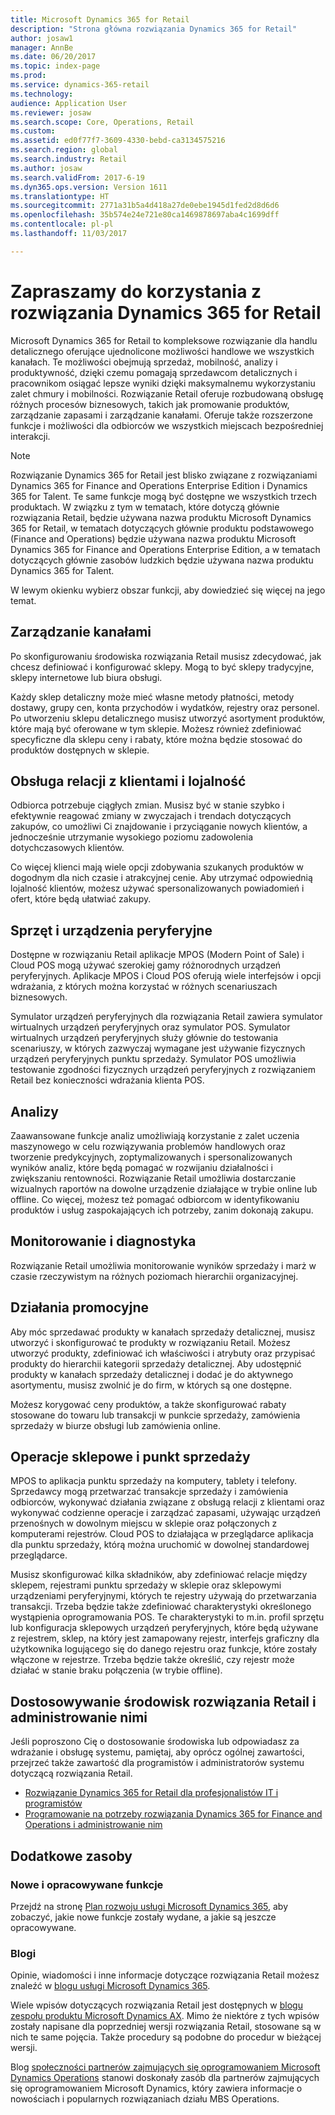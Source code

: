 ```yaml
---
title: Microsoft Dynamics 365 for Retail
description: "Strona główna rozwiązania Dynamics 365 for Retail"
author: josaw1
manager: AnnBe
ms.date: 06/20/2017
ms.topic: index-page
ms.prod: 
ms.service: dynamics-365-retail
ms.technology: 
audience: Application User
ms.reviewer: josaw
ms.search.scope: Core, Operations, Retail
ms.custom: 
ms.assetid: ed0f77f7-3609-4330-bebd-ca3134575216
ms.search.region: global
ms.search.industry: Retail
ms.author: josaw
ms.search.validFrom: 2017-6-19
ms.dyn365.ops.version: Version 1611
ms.translationtype: HT
ms.sourcegitcommit: 2771a31b5a4d418a27de0ebe1945d1fed2d8d6d6
ms.openlocfilehash: 35b574e24e721e80ca1469878697aba4c1699dff
ms.contentlocale: pl-pl
ms.lasthandoff: 11/03/2017

---
```


# <a name="welcome-to-dynamics-365-for-retail"></a>Zapraszamy do korzystania z rozwiązania Dynamics 365 for Retail

Microsoft Dynamics 365 for Retail to kompleksowe rozwiązanie dla handlu detalicznego oferujące ujednolicone możliwości handlowe we wszystkich kanałach. Te możliwości obejmują sprzedaż, mobilność, analizy i produktywność, dzięki czemu pomagają sprzedawcom detalicznych i pracownikom osiągać lepsze wyniki dzięki maksymalnemu wykorzystaniu zalet chmury i mobilności. Rozwiązanie Retail oferuje rozbudowaną obsługę różnych procesów biznesowych, takich jak promowanie produktów, zarządzanie zapasami i zarządzanie kanałami. Oferuje także rozszerzone funkcje i możliwości dla odbiorców we wszystkich miejscach bezpośredniej interakcji.

> [!NOTE] 
> Rozwiązanie Dynamics 365 for Retail jest blisko związane z rozwiązaniami Dynamics 365 for Finance and Operations Enterprise Edition i Dynamics 365 for Talent. Te same funkcje mogą być dostępne we wszystkich trzech produktach. W związku z tym w tematach, które dotyczą głównie rozwiązania Retail, będzie używana nazwa produktu Microsoft Dynamics 365 for Retail, w tematach dotyczących głównie produktu podstawowego (Finance and Operations) będzie używana nazwa produktu Microsoft Dynamics 365 for Finance and Operations Enterprise Edition, a w tematach dotyczących głównie zasobów ludzkich będzie używana nazwa produktu Dynamics 365 for Talent. 

W lewym okienku wybierz obszar funkcji, aby dowiedzieć się więcej na jego temat.

## <a name="channel-management"></a>Zarządzanie kanałami
Po skonfigurowaniu środowiska rozwiązania Retail musisz zdecydować, jak chcesz definiować i konfigurować sklepy. Mogą to być sklepy tradycyjne, sklepy internetowe lub biura obsługi.

Każdy sklep detaliczny może mieć własne metody płatności, metody dostawy, grupy cen, konta przychodów i wydatków, rejestry oraz personel. Po utworzeniu sklepu detalicznego musisz utworzyć asortyment produktów, które mają być oferowane w tym sklepie. Możesz również zdefiniować specyficzne dla sklepu ceny i rabaty, które można będzie stosować do produktów dostępnych w sklepie.

## <a name="clienteling-and-loyalty"></a>Obsługa relacji z klientami i lojalność
Odbiorca potrzebuje ciągłych zmian. Musisz być w stanie szybko i efektywnie reagować zmiany w zwyczajach i trendach dotyczących zakupów, co umożliwi Ci znajdowanie i przyciąganie nowych klientów, a jednocześnie utrzymanie wysokiego poziomu zadowolenia dotychczasowych klientów.

Co więcej klienci mają wiele opcji zdobywania szukanych produktów w dogodnym dla nich czasie i atrakcyjnej cenie. Aby utrzymać odpowiednią lojalność klientów, możesz używać spersonalizowanych powiadomień i ofert, które będą ułatwiać zakupy.

## <a name="hardware-and-peripherals"></a>Sprzęt i urządzenia peryferyjne
Dostępne w rozwiązaniu Retail aplikacje MPOS (Modern Point of Sale) i Cloud POS mogą używać szerokiej gamy różnorodnych urządzeń peryferyjnych. Aplikacje MPOS i Cloud POS oferują wiele interfejsów i opcji wdrażania, z których można korzystać w różnych scenariuszach biznesowych.

Symulator urządzeń peryferyjnych dla rozwiązania Retail zawiera symulator wirtualnych urządzeń peryferyjnych oraz symulator POS. Symulator wirtualnych urządzeń peryferyjnych służy głównie do testowania scenariuszy, w których zazwyczaj wymagane jest używanie fizycznych urządzeń peryferyjnych punktu sprzedaży. Symulator POS umożliwia testowanie zgodności fizycznych urządzeń peryferyjnych z rozwiązaniem Retail bez konieczności wdrażania klienta POS.

## <a name="intelligence"></a>Analizy
Zaawansowane funkcje analiz umożliwiają korzystanie z zalet uczenia maszynowego w celu rozwiązywania problemów handlowych oraz tworzenie predykcyjnych, zoptymalizowanych i spersonalizowanych wyników analiz, które będą pomagać w rozwijaniu działalności i zwiększaniu rentowności. Rozwiązanie Retail umożliwia dostarczanie wizualnych raportów na dowolne urządzenie działające w trybie online lub offline. Co więcej, możesz też pomagać odbiorcom w identyfikowaniu produktów i usług zaspokajających ich potrzeby, zanim dokonają zakupu.

## <a name="monitoring-and-diagnosis"></a>Monitorowanie i diagnostyka
Rozwiązanie Retail umożliwia monitorowanie wyników sprzedaży i marż w czasie rzeczywistym na różnych poziomach hierarchii organizacyjnej.

## <a name="merchandising"></a>Działania promocyjne
Aby móc sprzedawać produkty w kanałach sprzedaży detalicznej, musisz utworzyć i skonfigurować te produkty w rozwiązaniu Retail. Możesz utworzyć produkty, zdefiniować ich właściwości i atrybuty oraz przypisać produkty do hierarchii kategorii sprzedaży detalicznej. Aby udostępnić produkty w kanałach sprzedaży detalicznej i dodać je do aktywnego asortymentu, musisz zwolnić je do firm, w których są one dostępne.

Możesz korygować ceny produktów, a także skonfigurować rabaty stosowane do towaru lub transakcji w punkcie sprzedaży, zamówienia sprzedaży w biurze obsługi lub zamówienia online.

## <a name="store-operations-and-pos"></a>Operacje sklepowe i punkt sprzedaży
MPOS to aplikacja punktu sprzedaży na komputery, tablety i telefony. Sprzedawcy mogą przetwarzać transakcje sprzedaży i zamówienia odbiorców, wykonywać działania związane z obsługą relacji z klientami oraz wykonywać codzienne operacje i zarządzać zapasami, używając urządzeń przenośnych w dowolnym miejscu w sklepie oraz połączonych z komputerami rejestrów. Cloud POS to działająca w przeglądarce aplikacja dla punktu sprzedaży, którą można uruchomić w dowolnej standardowej przeglądarce.

Musisz skonfigurować kilka składników, aby zdefiniować relacje między sklepem, rejestrami punktu sprzedaży w sklepie oraz sklepowymi urządzeniami peryferyjnymi, których te rejestry używają do przetwarzania transakcji. Trzeba będzie także zdefiniować charakterystyki określonego wystąpienia oprogramowania POS. Te charakterystyki to m.in. profil sprzętu lub konfiguracja sklepowych urządzeń peryferyjnych, które będą używane z rejestrem, sklep, na który jest zamapowany rejestr, interfejs graficzny dla użytkownika logującego się do danego rejestru oraz funkcje, które zostały włączone w rejestrze. Trzeba będzie także określić, czy rejestr może działać w stanie braku połączenia (w trybie offline).

## <a name="customize-and-administer-retail-environments"></a>Dostosowywanie środowisk rozwiązania Retail i administrowanie nimi
Jeśli poproszono Cię o dostosowanie środowiska lub odpowiadasz za wdrażanie i obsługę systemu, pamiętaj, aby oprócz ogólnej zawartości, przejrzeć także zawartość dla programistów i administratorów systemu dotyczącą rozwiązania Retail.

- [Rozwiązanie Dynamics 365 for Retail dla profesjonalistów IT i programistów](dev-itpro/dev-retail-home-page.md)
- [Programowanie na potrzeby rozwiązania Dynamics 365 for Finance and Operations i administrowanie nim](../dev-itpro/dev-tools/developer-home-page.md)

## <a name="additional-resources"></a>Dodatkowe zasoby
### <a name="whats-new-and-in-development"></a>Nowe i opracowywane funkcje
Przejdź na stronę [Plan rozwoju usługi Microsoft Dynamics 365](https://roadmap.dynamics.com/), aby zobaczyć, jakie nowe funkcje zostały wydane, a jakie są jeszcze opracowywane.

### <a name="blogs"></a>Blogi
Opinie, wiadomości i inne informacje dotyczące rozwiązania Retail możesz znaleźć w [blogu usługi Microsoft Dynamics 365](https://community.dynamics.com/b/msftdynamicsblog).

Wiele wpisów dotyczących rozwiązania Retail jest dostępnych w [blogu zespołu produktu Microsoft Dynamics AX](https://blogs.msdn.microsoft.com/dax/). Mimo że niektóre z tych wpisów zostały napisane dla poprzedniej wersji rozwiązania Retail, stosowane są w nich te same pojęcia. Także procedury są podobne do procedur w bieżącej wersji.

Blog [społeczności partnerów zajmujących się oprogramowaniem Microsoft Dynamics Operations](https://community.dynamics.com/partner/b/operationspartnercommunityblog) stanowi doskonały zasób dla partnerów zajmujących się oprogramowaniem Microsoft Dynamics, który zawiera informacje o nowościach i popularnych rozwiązaniach działu MBS Operations.

